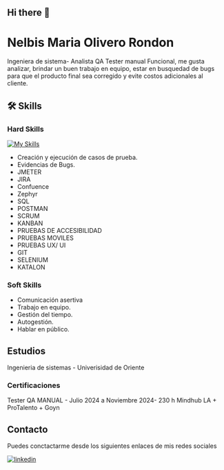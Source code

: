 ## Hi there 👋

# Nelbis Maria Olivero Rondon

Ingeniera de sistema- Analista QA Tester manual Funcional, me gusta analizar, brindar un buen trabajo en equipo, estar en busquedad de bugs para que el producto final sea corregido y evite costos adicionales al cliente.


## 🛠 Skills

### Hard Skills

[![My Skills](https://skillicons.dev/icons?i=js,html,css,C#,Mysql,Postman,Jira)](https://skillicons.dev)
- Creación y ejecución de casos de prueba.
- Evidencias de Bugs.
- JMETER
- JIRA
- Confuence
- Zephyr
- SQL
- POSTMAN
- SCRUM
- KANBAN
- PRUEBAS DE ACCESIBILIDAD
- PRUEBAS MOVILES
- PRUEBAS UX/ UI
- GIT
- SELENIUM
- KATALON


### Soft Skills
- Comunicación asertiva 
- Trabajo en equipo.
- Gestión del tiempo.
- Autogestión. 
- Hablar en público.
## Estudios
Ingenieria de sistemas - Univerisidad de Oriente

### Certificaciones
Tester QA MANUAL - Julio 2024 a Noviembre 2024- 230 h
Mindhub LA + ProTalento + Goyn 

## Contacto
Puedes conctactarme desde los siguientes enlaces de mis redes sociales

[![linkedin](https://img.shields.io/badge/linkedin-0A66C2?style=for-the-badge&logo=linkedin&logoColor=white)](https://www.linkedin.com/in/nelbis-olivero-21350a10a/)

<a href="mailto:nelbisolivero19@gmail.com" class="email-button">
<svg class="gmail-icon" xmlns="http://www.w3.org/2000/svg" viewBox="0 0 24 24">
